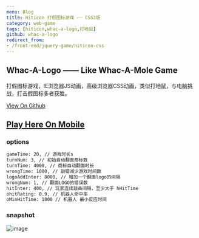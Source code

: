 ```yaml
---
menu: Blog
title: Hiticon 打假图标游戏 —— CSS3版
category: web-game
tags: [hiticon,whac-a-logo,打地鼠]
github: whac-a-logo
redirect_from:
- /front-end/jquery-game/hiticon-css
---
```


## Whac-A-Logo —— Like Whac-A-Mole Game
打假图标游戏，IE浏览器JS动画，高级浏览器CSS动画，类似打地鼠，与电脑挑战，打击假图标多者获胜。

<a href="{{site.github_url}}/{{page.github}}" title="">View On Github</a>

## <a href="{{site.url}}/{{page.github}}/mindex.html" target="_blank" title="Hiticon 打假图标游戏">Play Here On Mobile</a>

### options
```html
gameTime: 20, // 游戏时长s
turnNum: 3, // 初始自动翻面商标数
turnTime: 4000, // 商标自动翻面时长
wrongTime: 1000, // 敲错减少游戏时间数
logoAddInter: 8000, // 增加一个翻面logo的间隔
wrongNum: 1, // 翻面LOGO的错误数
hitInter: 400, // 玩家连续敲击间隔，至少大于 hHitTime
ohitRating: 0.9, // 机器人命中率
oMinHitTime: 1000 // 机器人 最小反应时间
```

### snapshot
![image]({{site.url}}/{{page.github}}/snapshot/demo.png)

